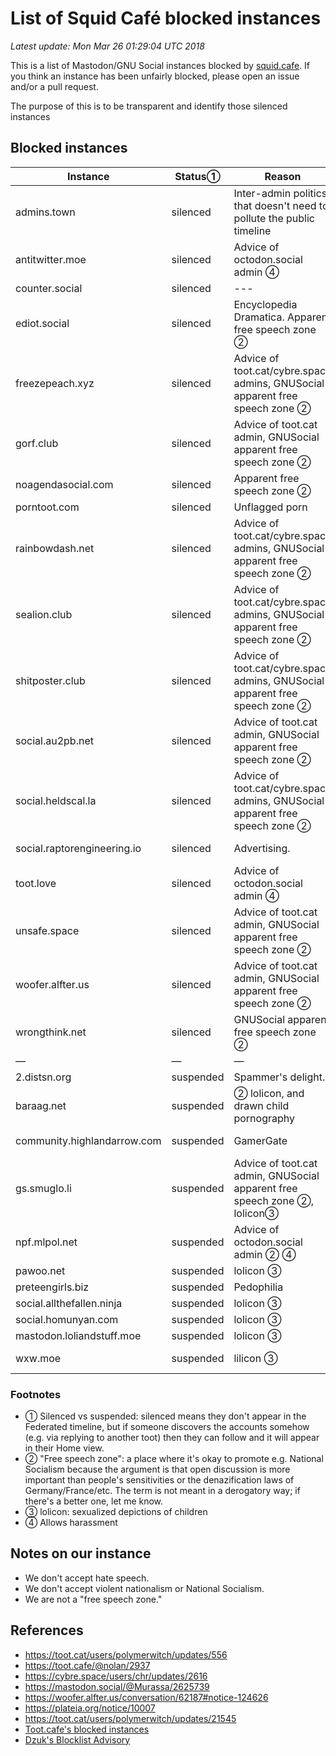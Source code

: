 List of Squid Café blocked instances
=======

_Latest update: Mon Mar 26 01:29:04 UTC 2018_

This is a list of Mastodon/GNU Social instances blocked by [squid.cafe](https://squid.cafe). If you think an instance has been unfairly blocked, please open an issue and/or a pull request.

The purpose of this is to be transparent and identify those silenced instances 

Blocked instances
-------

| Instance | Status&#9312; | Reason | Date | 
| ---- | ---- | ---- | ---- | 
| admins.town | silenced | Inter-admin politics that doesn't need to pollute the public timeline | --- |
| antitwitter.moe | silenced | Advice of octodon.social admin &#9315; | --- | 
| counter.social | silenced | --- | --- |
| ediot.social | silenced | Encyclopedia Dramatica. Apparent free speech zone &#9313; | --- | 
| freezepeach.xyz | silenced | Advice of toot.cat/cybre.space admins, GNUSocial apparent free speech zone &#9313; | --- | 
| gorf.club | silenced | Advice of toot.cat admin, GNUSocial apparent free speech zone &#9313; | --- | 
| noagendasocial.com | silenced | Apparent free speech zone &#9313; | --- | 
| porntoot.com | silenced | Unflagged porn | --- | 
| rainbowdash.net | silenced | Advice of toot.cat/cybre.space admins, GNUSocial apparent free speech zone &#9313; | --- | 
| sealion.club | silenced | Advice of toot.cat/cybre.space admins, GNUSocial apparent free speech zone &#9313; | --- | 
| shitposter.club | silenced | Advice of toot.cat/cybre.space admins, GNUSocial apparent free speech zone &#9313; | --- | 
| social.au2pb.net | silenced | Advice of toot.cat admin, GNUSocial apparent free speech zone &#9313; | --- | 
| social.heldscal.la | silenced | Advice of toot.cat/cybre.space admins, GNUSocial apparent free speech zone &#9313; | --- | 
| social.raptorengineering.io | silenced | Advertising. | 2018-03-25 | 
| toot.love | silenced | Advice of octodon.social admin &#9315; | --- | 
| unsafe.space | silenced | Advice of toot.cat admin, GNUSocial apparent free speech zone &#9313; | --- |
| woofer.alfter.us | silenced | Advice of toot.cat admin, GNUSocial apparent free speech zone &#9313; | --- | 
| wrongthink.net | silenced | GNUSocial apparent free speech zone &#9313; | --- | 
| &mdash; | &mdash; | &mdash; | --- | 
| 2.distsn.org | suspended | Spammer's delight. | --- | 
| baraag.net | suspended | &#9313; lolicon, and drawn child pornography | --- | 
| community.highlandarrow.com | suspended | GamerGate | 2018-03-25 | 
| gs.smuglo.li | suspended | Advice of toot.cat admin, GNUSocial apparent free speech zone &#9313;, lolicon&#9314; | --- |
| npf.mlpol.net | suspended | Advice of octodon.social admin &#9313; &#9315; | --- | 
| pawoo.net | suspended | lolicon &#9314; | --- | 
| preteengirls.biz | suspended | Pedophilia | --- | 
| social.allthefallen.ninja | suspended | lolicon &#9314; | --- | 
| social.homunyan.com | suspended | lolicon &#9314; | --- | 
| mastodon.loliandstuff.moe | suspended | lolicon &#9314; | --- | 
| wxw.moe | suspended | lilicon &#9314; | 2018-03-25 | 

<!--
| social.targaryen.house | silenced | Apparent free speech zone&#9313; |
-->

### Footnotes

- &#9312; Silenced vs suspended: silenced means they don't appear in the Federated timeline, but if someone discovers the accounts somehow (e.g. via replying to another toot) then they can follow and it will appear in their Home view.
- &#9313; "Free speech zone": a place where it's okay to promote e.g. National Socialism because the argument is that open discussion is more important than people's sensitivities or the denazification laws of Germany/France/etc. The term is not meant in a derogatory way; if there's a better one, let me know.
- &#9314; lolicon: sexualized depictions of children
- &#9315; Allows harassment

Notes on our instance
-----

- We don't accept hate speech.
- We don't accept violent nationalism or National Socialism.
- We are not a "free speech zone."

References
----

- https://toot.cat/users/polymerwitch/updates/556
- https://toot.cafe/@nolan/2937
- https://cybre.space/users/chr/updates/2616
- https://mastodon.social/@Murassa/2625739
- https://woofer.alfter.us/conversation/62187#notice-124626
- https://plateia.org/notice/10007
- https://toot.cat/users/polymerwitch/updates/21545
- [Toot.cafe's blocked instances](https://github.com/tootcafe/blocked-instances)
- [Dzuk's Blocklist Advisory](http://telegra.ph/Instances-to-silencesuspend-on-Mastodon-06-23)
